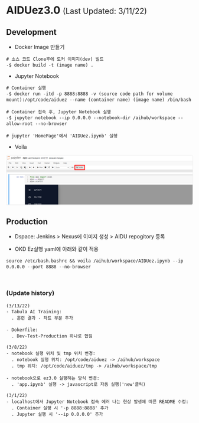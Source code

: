 # AIDUez3.0 <span style="font-size:1.3rem; font-weight:lighter">(Last Updated: 3/11/22)</span>

## Development

- Docker Image 만들기

```console
# 소스 코드 Clone후에 도커 이미지(dev) 빌드
-$ docker build -t (image name) .  
```

- Jupyter Notebook

```console
# Container 실행
-$ docker run -itd -p 8888:8888 -v (source code path for volume mount):/opt/code/aiduez --name (container name) (image name) /bin/bash

# Container 접속 후, Jupyter Notebook 실행
-$ jupyter notebook --ip 0.0.0.0 --notebook-dir /aihub/workspace --allow-root --no-browser

# jupyter 'HomePage'에서 'AIDUez.ipynb' 실행
```
- Voila

<img alt="Run Voila in notebook" src="assets/images/README_voila.png" style="border: 1px solid #eee; border-radius: 4px; box-shadow: 0 1px 2px 0 rgba(0, 0, 0, 0.05);">

<br>

## Production

- Dspace: Jenkins > Nexus에 이미지 생성 > AIDU repogitory 등록

- OKD Ez실행 yaml에 아래와 같이 적용

```console
source /etc/bash.bashrc && voila /aihub/workspace/AIDUez.ipynb --ip 0.0.0.0 --port 8888 --no-browser
```
<br>

### (Update history)

```console
(3/13/22)
- Tabula AI Training:
  . 훈련 결과 - 차트 부분 추가

- Dokerfile:
  . Dev-Test-Production 하나로 합침
```

```console
(3/8/22)
- notebook 실행 위치 및 tmp 위치 변경: 
  . notebook 실행 위치: /opt/code/aiduez -> /aihub/workspace 
  . tmp 위치: /opt/code/aiduez/tmp -> /aihub/workspace/tmp

- notebook으로 ez3.0 실행하는 방식 변경:
  . 'app.ipynb' 실행 -> javascript로 자동 실행('new'클릭)
```

```console
(3/1/22)
- localhost에서 Jupyter Notebook 접속 에러 나는 현상 발생에 따른 README 수정: 
  . Container 실행 시 '-p 8888:8888' 추가 
  . Jupyter 실행 시 '--ip 0.0.0.0' 추가
```


